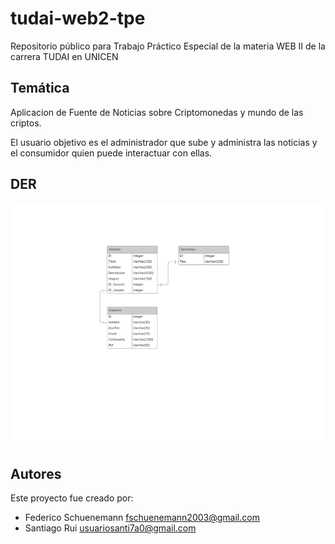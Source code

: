 # tudai-web2-tpe
Repositorio público para Trabajo Práctico Especial de la materia WEB II de la carrera TUDAI en UNICEN

## Temática
Aplicacion de Fuente de Noticias sobre Criptomonedas y mundo de las criptos.

El usuario objetivo es el administrador que sube y administra las noticias y el consumidor quien puede interactuar con ellas.

## DER

![DER](DER_CRIPTO_NOTICIAS.png)


## Autores

Este proyecto fue creado por:

- Federico Schuenemann fschuenemann2003@gmail.com
- Santiago Rui usuariosanti7a0@gmail.com

